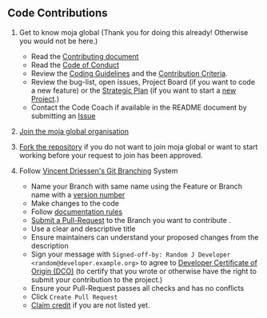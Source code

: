 ## Code Contributions  

1. Get to know moja global (Thank you for doing this already! Otherwise you would not be here.)  
    * Read the [Contributing document](https://github.com/moja-global/About-moja-global/blob/master/CONTRIBUTING.md)
    * Read the [Code of Conduct](https://github.com/moja-global/.github/blob/master/CODE_OF_CONDUCT.md)
    * Review the [Coding Guidelines](https://github.com/moja-global/.github/blob/master/Governance/Coding-Guidelines.md) and the [Contribution Criteria](https://github.com/moja-global/.github/blob/master/Governance/Contribution-Criteria.md).
    * Review the bug-list, open issues, Project Board (if you want to code a new feature) or the [Strategic Plan](https://github.com/moja-global/About-moja-global/blob/master/Governance/Strategic-Plan.md) (if you want to start a [new Project](https://github.com/moja-global/About-moja-global/blob/master/Contributing/How-to-Start-a-New-Project.md).) 
    * Contact the Code Coach if available in the README document by submitting an [Issue](https://github.com/moja-global/About-moja-global/blob/master/Contributing/How-to-Provide-User-Feedback.md)  

1. [Join the moja global organisation](https://github.com/moja-global/About-moja-global/blob/master/Contributing/How-to-Join-moja-global.md)  

1. [Fork the repository](https://help.github.com/en/articles/fork-a-repo) if you do not want to join moja global or want to start working before your request to join has been approved.

1. Follow [Vincent Driessen's Git Branching](https://nvie.com/posts/a-successful-git-branching-model/) System
    * Name your Branch with same name using the Feature or Branch name with a [version number](https://github.com/moja-global/About-moja-global/blob/master/Contributing/How-to-Assign-a-Version.md)
    * Make changes to the code
    * Follow [documentation rules](https://github.com/moja-global/About-moja-global/blob/master/Contributing/How-to-Document-Your-Contribution.md)
    * [Submit a Pull-Request](https://github.com/moja-global/About-moja-global/blob/master/Contributing/How-to-Submit-a-Pull-Request) to the Branch you want to contribute .
    * Use a clear and descriptive title
    * Ensure maintainers can understand your proposed changes from the description
    * Sign your message with `Signed-off-by: Random J Developer <random@developer.example.org>` to agree to [Developer Certificate of Origin (DCO)](https://developercertificate.org/) (to certify that you wrote or otherwise have the right to submit your contribution to the project.)
    * Ensure your Pull-Request passes all checks and has no conflicts
    * Click `Create Pull Request`
    * [Claim credit](https://github.com/moja-global/About-moja-global/blob/master/Contributing/How-to-Get-Credit-for-Your-Contribution.md) if you are not listed yet. 
